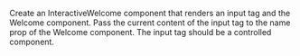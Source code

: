 Create an InteractiveWelcome component that renders an input tag and the Welcome component.
Pass the current content of the input tag to the name prop of the Welcome component. The input tag should be a controlled component.